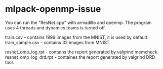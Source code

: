 # mlpack-openmp-issue

  You can run the "ResNet.cpp" with armadillo and openmp. 
  The program uses 4 threads and dynamics teams is turned off.

  train.csv - contains 1999 images from the MNIST, it is used by default.
  train_sample.csv - contains 32 images from MNIST.

  resnet_omp_log.rpt - contains the report generated by valgrind memcheck.
  resnet_omp_log_drd.rpt - containes the report generated by valgrind DRD tool. 


